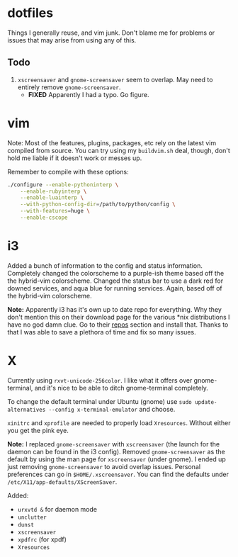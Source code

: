 dotfiles
========

Things I generally reuse, and vim junk. Don't blame me for problems or issues that may arise from using any of this.

Todo
----

1. `xscreensaver` and `gnome-screensaver` seem to overlap. May need to entirely remove `gnome-screensaver`.
	* **FIXED** Apparently I had a typo. Go figure.

vim
===

Note: Most of the features, plugins, packages, etc rely on the latest vim compiled from source. You can try using my `buildvim.sh` deal, though, don't hold me liable if it doesn't work or messes up.

Remember to compile with these options:

```bash
./configure --enable-pythoninterp \
	--enable-rubyinterp \
	--enable-luainterp \
	--with-python-config-dir=/path/to/python/config \
	--with-features=huge \
	--enable-cscope
```

i3
==

Added a bunch of information to the config and status information. Completely changed the colorscheme to a purple-ish theme based off the the hybrid-vim colorscheme. Changed the status bar to use a dark red for downed services, and aqua blue for running services. Again, based off of the hybrid-vim colorscheme. 

**Note:** Apparently i3 has it's own up to date repo for everything. Why they don't mention this on their download page for the various \*nix distributions I have no god damn clue. Go to their [repos](http://i3wm.org/docs/repositories.html) section and install that. Thanks to that I was able to save a plethora of time and fix so many issues.

X
=

Currently using `rxvt-unicode-256color`. I like what it offers over gnome-terminal, and it's nice to be able to ditch gnome-terminal completely. 

To change the default terminal under Ubuntu (gnome) use `sudo update-alternatives --config x-terminal-emulator` and choose.

`xinitrc` and `xprofile` are needed to properly load `Xresources`. Without either you get the pink eye.

**Note:** I replaced `gnome-screensaver` with `xscreensaver` (the launch for the daemon can be found in the i3 config). Removed `gnome-screensaver` as the default by using the man page for `xscreensaver` (under gnome). I ended up just removing `gnome-screensaver` to avoid overlap issues. Personal preferences can go in `$HOME/.xscreensaver`. You can find the defaults under `/etc/X11/app-defaults/XScreenSaver`.

Added:

* `urxvtd &` for daemon mode
* `unclutter`
* `dunst`
* `xscreensaver`
* `xpdfrc` (for xpdf)
* `Xresources`

